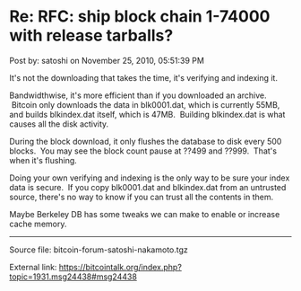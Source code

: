 # Re: RFC: ship block chain 1-74000 with release tarballs?

Post by: satoshi on November 25, 2010, 05:51:39 PM

It's not the downloading that takes the time, it's verifying and indexing it.

Bandwidthwise, it's more efficient than if you downloaded an archive. &nbsp;Bitcoin only downloads the data in blk0001.dat, which is currently 55MB, and builds blkindex.dat itself, which is 47MB. &nbsp;Building blkindex.dat is what causes all the disk activity.

During the block download, it only flushes the database to disk every 500 blocks. &nbsp;You may see the block count pause at ??499 and ??999. &nbsp;That's when it's flushing.

Doing your own verifying and indexing is the only way to be sure your index data is secure. &nbsp;If you copy blk0001.dat and blkindex.dat from an untrusted source, there's no way to know if you can trust all the contents in them.

Maybe Berkeley DB has some tweaks we can make to enable or increase cache memory.

---

Source file: bitcoin-forum-satoshi-nakamoto.tgz

External link: https://bitcointalk.org/index.php?topic=1931.msg24438#msg24438

